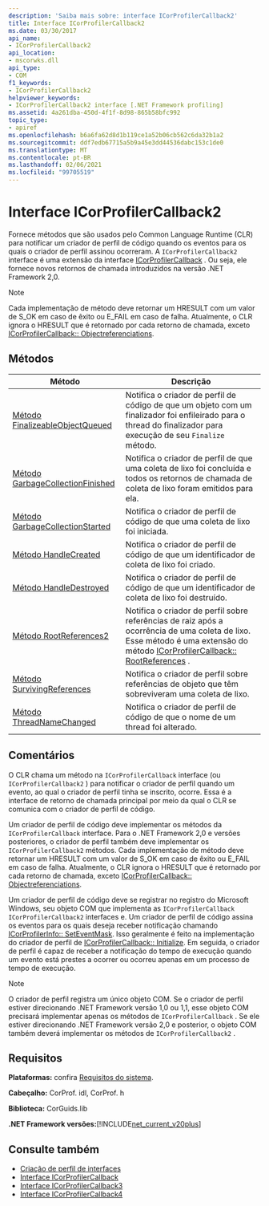 ```yaml
---
description: 'Saiba mais sobre: interface ICorProfilerCallback2'
title: Interface ICorProfilerCallback2
ms.date: 03/30/2017
api_name:
- ICorProfilerCallback2
api_location:
- mscorwks.dll
api_type:
- COM
f1_keywords:
- ICorProfilerCallback2
helpviewer_keywords:
- ICorProfilerCallback2 interface [.NET Framework profiling]
ms.assetid: 4a261dba-450d-4f1f-8d98-865b58bfc992
topic_type:
- apiref
ms.openlocfilehash: b6a6fa62d8d1b119ce1a52b06cb562c6da32b1a2
ms.sourcegitcommit: ddf7edb67715a5b9a45e3dd44536dabc153c1de0
ms.translationtype: MT
ms.contentlocale: pt-BR
ms.lasthandoff: 02/06/2021
ms.locfileid: "99705519"
---
```

# <a name="icorprofilercallback2-interface"></a>Interface ICorProfilerCallback2

Fornece métodos que são usados pelo Common Language Runtime (CLR) para notificar um criador de perfil de código quando os eventos para os quais o criador de perfil assinou ocorreram. A `ICorProfilerCallback2` interface é uma extensão da interface [ICorProfilerCallback](icorprofilercallback-interface.md) . Ou seja, ele fornece novos retornos de chamada introduzidos na versão .NET Framework 2,0.  
  
> [!NOTE]
> Cada implementação de método deve retornar um HRESULT com um valor de S_OK em caso de êxito ou E_FAIL em caso de falha. Atualmente, o CLR ignora o HRESULT que é retornado por cada retorno de chamada, exceto [ICorProfilerCallback:: Objectreferenciations](icorprofilercallback-objectreferences-method.md).  
  
## <a name="methods"></a>Métodos  
  
|Método|Descrição|  
|------------|-----------------|  
|[Método FinalizeableObjectQueued](icorprofilercallback2-finalizeableobjectqueued-method.md)|Notifica o criador de perfil de código de que um objeto com um finalizador foi enfileirado para o thread do finalizador para execução de seu `Finalize` método.|  
|[Método GarbageCollectionFinished](icorprofilercallback2-garbagecollectionfinished-method.md)|Notifica o criador de perfil de que uma coleta de lixo foi concluída e todos os retornos de chamada de coleta de lixo foram emitidos para ela.|  
|[Método GarbageCollectionStarted](icorprofilercallback2-garbagecollectionstarted-method.md)|Notifica o criador de perfil de código de que uma coleta de lixo foi iniciada.|  
|[Método HandleCreated](icorprofilercallback2-handlecreated-method.md)|Notifica o criador de perfil de código de que um identificador de coleta de lixo foi criado.|  
|[Método HandleDestroyed](icorprofilercallback2-handledestroyed-method.md)|Notifica o criador de perfil de código de que um identificador de coleta de lixo foi destruído.|  
|[Método RootReferences2](icorprofilercallback2-rootreferences2-method.md)|Notifica o criador de perfil sobre referências de raiz após a ocorrência de uma coleta de lixo. Esse método é uma extensão do método [ICorProfilerCallback:: RootReferences](icorprofilercallback-rootreferences-method.md) .|  
|[Método SurvivingReferences](icorprofilercallback2-survivingreferences-method.md)|Notifica o criador de perfil sobre referências de objeto que têm sobreviveram uma coleta de lixo.|  
|[Método ThreadNameChanged](icorprofilercallback2-threadnamechanged-method.md)|Notifica o criador de perfil de código de que o nome de um thread foi alterado.|  
  
## <a name="remarks"></a>Comentários  

 O CLR chama um método na `ICorProfilerCallback` interface (ou `ICorProfilerCallback2` ) para notificar o criador de perfil quando um evento, ao qual o criador de perfil tinha se inscrito, ocorre. Essa é a interface de retorno de chamada principal por meio da qual o CLR se comunica com o criador de perfil de código.  
  
 Um criador de perfil de código deve implementar os métodos da `ICorProfilerCallback` interface. Para o .NET Framework 2,0 e versões posteriores, o criador de perfil também deve implementar os `ICorProfilerCallback2` métodos. Cada implementação de método deve retornar um HRESULT com um valor de S_OK em caso de êxito ou E_FAIL em caso de falha. Atualmente, o CLR ignora o HRESULT que é retornado por cada retorno de chamada, exceto [ICorProfilerCallback:: Objectreferenciations](icorprofilercallback-objectreferences-method.md).  
  
 Um criador de perfil de código deve se registrar no registro do Microsoft Windows, seu objeto COM que implementa as `ICorProfilerCallback` `ICorProfilerCallback2` interfaces e. Um criador de perfil de código assina os eventos para os quais deseja receber notificação chamando [ICorProfilerInfo:: SetEventMask](icorprofilerinfo-seteventmask-method.md). Isso geralmente é feito na implementação do criador de perfil de [ICorProfilerCallback:: Initialize](icorprofilercallback-initialize-method.md). Em seguida, o criador de perfil é capaz de receber a notificação do tempo de execução quando um evento está prestes a ocorrer ou ocorreu apenas em um processo de tempo de execução.  
  
> [!NOTE]
> O criador de perfil registra um único objeto COM. Se o criador de perfil estiver direcionando .NET Framework versão 1,0 ou 1,1, esse objeto COM precisará implementar apenas os métodos de `ICorProfilerCallback` . Se ele estiver direcionando .NET Framework versão 2,0 e posterior, o objeto COM também deverá implementar os métodos de `ICorProfilerCallback2` .  
  
## <a name="requirements"></a>Requisitos  

 **Plataformas:** confira [Requisitos do sistema](../../get-started/system-requirements.md).  
  
 **Cabeçalho:** CorProf. idl, CorProf. h  
  
 **Biblioteca:** CorGuids.lib  
  
 **.NET Framework versões:**[!INCLUDE[net_current_v20plus](../../../../includes/net-current-v20plus-md.md)]  
  
## <a name="see-also"></a>Consulte também

- [Criação de perfil de interfaces](profiling-interfaces.md)
- [Interface ICorProfilerCallback](icorprofilercallback-interface.md)
- [Interface ICorProfilerCallback3](icorprofilercallback3-interface.md)
- [Interface ICorProfilerCallback4](icorprofilercallback4-interface.md)
